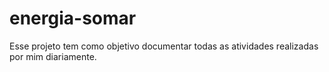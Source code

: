 # energia-somar
Esse projeto tem como objetivo documentar todas as atividades realizadas por mim diariamente. 
